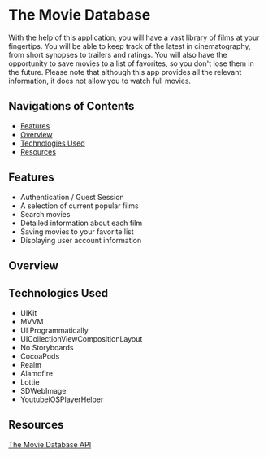 # The Movie Database

With the help of this application, you will have a vast library of films at your fingertips. You will be able to keep track of the latest in cinematography, from short synopses to trailers and ratings. You will also have the opportunity to save movies to a list of favorites, so you don't lose them in the future. Please note that although this app provides all the relevant information, it does not allow you to watch full movies.

## Navigations of Contents
* [Features](#features)
* [Overview](#overview)
* [Technologies Used](#technologies-used)
* [Resources](#resources)

## Features
- Authentication / Guest Session
- A selection of current popular films
- Search movies
- Detailed information about each film
- Saving movies to your favorite list
- Displaying user account information

## Overview

## Technologies Used
- UIKit
- MVVM
- UI Programmatically
- UICollectionViewCompositionLayout
- No Storyboards
- CocoaPods
- Realm
- Alamofire
- Lottie
- SDWebImage
- YoutubeiOSPlayerHelper

## Resources
[The Movie Database API](https://www.themoviedb.org/documentation/api)

